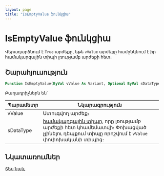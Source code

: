 ```yaml
---
layout: page
title: "IsEmptyValue ֆունկցիա"
---
```

    
# IsEmptyValue ֆունկցիա

Վերադարձնում է `True` արժեքը, եթե `vValue` արժեքը համընկնում է իր համակարգային տիպի լռությամբ արժեքի հետ։

## Շարահյուսություն

``` vb
Function IsEmptyValue(ByVal vValue As Variant, Optional ByVal sDataType As String = "") As Boolean
```

Բաղադրիչներն են՝


| Պարամետր | Նկարագրություն |
|--|--|
| vValue | Ստուգվող արժեք։ |
| sDataType | [համակարգային տիպը](../../types.md), որը լռությամբ արժեքի հետ կհամեմատվի։ Փոխացված չլինելու դեպքում տիպը որոշվում է `vValue` փոփոխականի տիպից։ |

## Նկատառումներ

[Տես նաև](../../functions.html)
